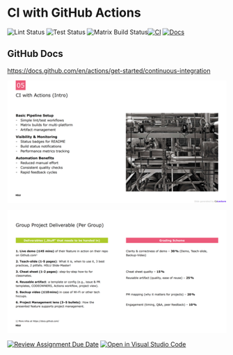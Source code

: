 # CI with GitHub Actions

![Lint Status](https://github.com/HSLU-Exercise/scope-your-project-gruppe-5/actions/workflows/python-lint.yml/badge.svg?branch=main) ![Test Status](https://github.com/HSLU-Exercise/scope-your-project-gruppe-5/actions/workflows/python-test.yml/badge.svg?branch=main) ![Matrix Build Status](https://github.com/HSLU-Exercise/scope-your-project-gruppe-5/actions/workflows/python-matrix-build.yml/badge.svg?branch=main)[![CI](https://github.com/HSLU-Exercise/scope-your-project-gruppe-5/actions/workflows/ci.yml/badge.svg)](https://github.com/<OWNER>/<REPO>/actions/workflows/ci.yml) [![Docs](https://img.shields.io/badge/Dokumentation-ansehen-blue)]([https://deine-website.de/docs](https://www.hslu.ch/de-ch/))




## GitHub Docs

https://docs.github.com/en/actions/get-started/continuous-integration



![CI with Actions](assets/ci_with_actions.png)

![Group Project Deliverable](assets/group_project_deliverable.png)



[![Review Assignment Due Date](https://classroom.github.com/assets/deadline-readme-button-22041afd0340ce965d47ae6ef1cefeee28c7c493a6346c4f15d667ab976d596c.svg)](https://classroom.github.com/a/YOGwUpA-)
[![Open in Visual Studio Code](https://classroom.github.com/assets/open-in-vscode-2e0aaae1b6195c2367325f4f02e2d04e9abb55f0b24a779b69b11b9e10269abc.svg)](https://classroom.github.com/online_ide?assignment_repo_id=20510281&assignment_repo_type=AssignmentRepo)

